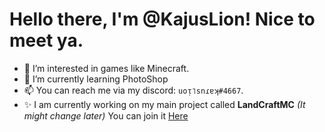 # Hello there, I'm @KajusLion! Nice to meet ya.
- 👀 I’m interested in games like Minecraft.
- 🌱 I’m currently learning PhotoShop
- 📫 You can reach me via my discord: `uoᴉ˥snɾɐʞ#4667`.
- ✨ I am currently working on my main project called **LandCraftMC** *(It might change later)* You can join it [Here](https://discord.gg/UyBzxwf7MG)
<!---
KajusLion/KajusLion is a ✨ special ✨ repository because its `README.md` (this file) appears on your GitHub profile.
You can click the Preview link to take a look at your changes.
--->
